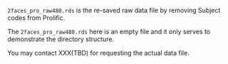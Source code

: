 `2faces_pro_raw480.rds` is the re-saved raw data file by removing Subject codes from Prolific. 

The `2faces_pro_raw480.rds` here is an empty file and it only serves to demonstrate the directory structure. 
  
You may contact XXX(TBD) for requesting the actual data file.
